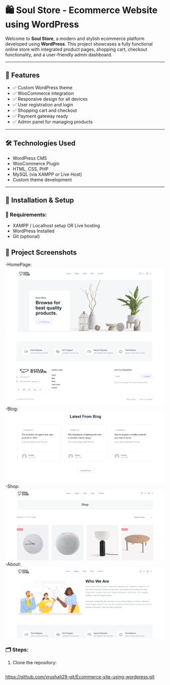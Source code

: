 # 🛍️ Soul Store - Ecommerce Website using WordPress

Welcome to **Soul Store**, a modern and stylish ecommerce platform developed using **WordPress**. This project showcases a fully functional online store with integrated product pages, shopping cart, checkout functionality, and a user-friendly admin dashboard.

---
## 🚀 Features

- ✅ Custom WordPress theme
- ✅ WooCommerce integration
- ✅ Responsive design for all devices
- ✅ User registration and login
- ✅ Shopping cart and checkout
- ✅ Payment gateway ready
- ✅ Admin panel for managing products

---

## 🛠️ Technologies Used

- WordPress CMS
- WooCommerce Plugin
- HTML, CSS, PHP
- MySQL (via XAMPP or Live Host)
- Custom theme development

---

## 🧩 Installation & Setup

### 🔧 Requirements:
- XAMPP / Localhost setup OR Live hosting
- WordPress Installed
- Git (optional)


## 📸 Project Screenshots


-HomePage: ![Homepage](homepage.png)
![Homepage](homefooter.png)
-Blog: ![Blog](Blog.png)
-Shop: ![Shop](shop.png) 
-About: ![About](about.png)






### 🗂️ Steps:

1. Clone the repository:
   ```bash
  https://github.com/vrushali29-git/Ecommerce-site-using-wordpress.git
